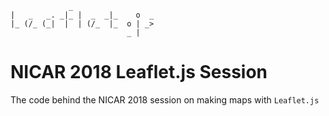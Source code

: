 ```
             _                
|   _   _. _|_ |  _  _|_    o  _
|_ (/_ (_|  |  | (/_  |_  o | _>
                          _ |   

```

# NICAR 2018 Leaflet.js Session

The code behind the NICAR 2018 session on making maps with `Leaflet.js`